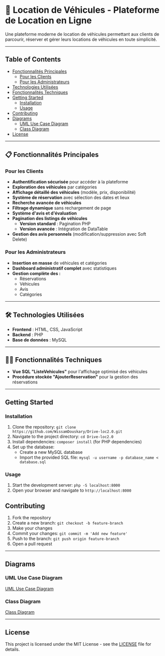 # 🚗 Location de Véhicules - Plateforme de Location en Ligne

Une plateforme moderne de location de véhicules permettant aux clients de parcourir, réserver et gérer leurs locations de véhicules en toute simplicité.

---

## Table of Contents
- [Fonctionnalités Principales](#-fonctionnalités-principales)
  - [Pour les Clients](#pour-les-clients)
  - [Pour les Administrateurs](#pour-les-administrateurs)
- [Technologies Utilisées](#-technologies-utilisées)
- [Fonctionnalités Techniques](#-fonctionnalités-techniques)
- [Getting Started](#getting-started)
  - [Installation](#installation)
  - [Usage](#usage)
- [Contributing](#contributing)
- [Diagrams](#diagrams)
  - [UML Use Case Diagram](#uml-use-case-diagram)
  - [Class Diagram](#class-diagram)
- [License](#license)

---

## 📋 Fonctionnalités Principales

### Pour les Clients
- **Authentification sécurisée** pour accéder à la plateforme
- **Exploration des véhicules** par catégories
- **Affichage détaillé des véhicules** (modèle, prix, disponibilité)
- **Système de réservation** avec sélection des dates et lieux
- **Recherche avancée de véhicules**
- **Filtrage dynamique** sans rechargement de page
- **Système d'avis et d'évaluation**
- **Pagination des listings de véhicules**
  - **Version standard** : Pagination PHP
  - **Version avancée** : Intégration de DataTable
- **Gestion des avis personnels** (modification/suppression avec Soft Delete)

### Pour les Administrateurs
- **Insertion en masse** de véhicules et catégories
- **Dashboard administratif complet** avec statistiques
- **Gestion complète des :**
  - Réservations
  - Véhicules
  - Avis
  - Catégories

---

## 🛠 Technologies Utilisées

- **Frontend** : HTML, CSS, JavaScript
- **Backend** : PHP
- **Base de données** : MySQL

---

## 🧑‍💻 Fonctionnalités Techniques

- **Vue SQL "ListeVehicules"** pour l'affichage optimisé des véhicules
- **Procédure stockée "AjouterReservation"** pour la gestion des réservations

---

## Getting Started

### Installation
1. Clone the repository: `git clone https://github.com/WissamDouskary/Drive-loc2.0.git`
2. Navigate to the project directory: `cd Drive-loc2.0`
3. Install dependencies: `composer install` (for PHP dependencies)
4. Set up the database:
   - Create a new MySQL database
   - Import the provided SQL file: `mysql -u username -p database_name < database.sql`

### Usage
1. Start the development server: `php -S localhost:8000`
2. Open your browser and navigate to `http://localhost:8000`

## Contributing
1. Fork the repository
2. Create a new branch: `git checkout -b feature-branch`
3. Make your changes
4. Commit your changes: `git commit -m 'Add new feature'`
5. Push to the branch: `git push origin feature-branch`
6. Open a pull request

---

## Diagrams

### UML Use Case Diagram
[UML Use Case Diagram](https://lucid.app/lucidchart/621ec3f2-3f53-42e5-8c8d-b7573019bbbc/edit?viewport_loc=699%2C1573%2C2961%2C1381%2C.Q4MUjXso07N&invitationId=inv_fae3c773-b6bc-4c8d-93d9-d557a11556e4)

### Class Diagram
[Class Diagram](https://lucid.app/lucidchart/103af25f-fb4b-49e8-99ae-7f8be28499ef/edit?viewport_loc=-927%2C-739%2C2302%2C1074%2CHWEp-vi-RSFO&invitationId=inv_7f75a085-5564-4adf-b0c1-ddcba961e941)

---

## License
This project is licensed under the MIT License - see the [LICENSE](LICENSE) file for details.
